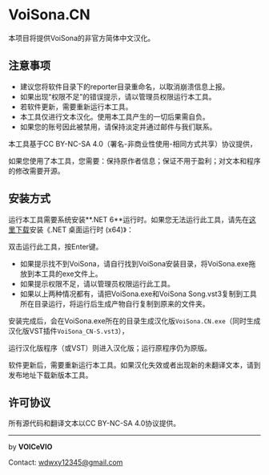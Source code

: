 # VoiSona.CN
本项目将提供VoiSona的非官方简体中文汉化。

## 注意事项
* 建议您将软件目录下的reporter目录重命名，以取消崩溃信息上报。
* 如果出现“权限不足”的错误提示，请以管理员权限运行本工具。
* 若软件更新，需要重新运行本工具。
* 本工具仅进行文本汉化。使用本工具产生的一切后果需自负。
* 如果您的账号因此被禁用，请保持淡定并通过邮件与我们联系。

本工具基于CC BY-NC-SA 4.0（署名-非商业性使用-相同方式共享）协议提供，

如果您使用了本工具，您需要：保持原作者信息；保证不用于盈利；对文本和程序的修改需要开源。

## 安装方式
运行本工具需要系统安装**.NET 6**运行时。如果您无法运行此工具，请先在[这里下载](https://dotnet.microsoft.com/zh-cn/download/dotnet/6.0/runtime)安装《.NET 桌面运行时 (x64)》：
  
双击运行此工具，按Enter键。

* 如果提示找不到VoiSona，请自行找到VoiSona安装目录，将VoiSona.exe拖放到本工具的exe文件上。
* 如果提示权限不足，请以管理员权限运行此工具。
* 如果以上两种情况都有，请把VoiSona.exe和VoiSona Song.vst3复制到工具所在目录运行，将运行后生成产物自行复制到原来的文件夹。

安装完成后，会在VoiSona.exe所在的目录生成汉化版`VoiSona.CN.exe`（同时生成汉化版VST插件`VoiSona_CN-S.vst3`），

运行汉化版程序（或VST）则进入汉化版；运行原程序仍为原版。

软件更新后，需要重新运行本工具。如果汉化失效或者出现新的未翻译文本，请到发布地址下载新版本工具。

## 许可协议

所有源代码和翻译文本以CC BY-NC-SA 4.0协议提供。

---

by **VOICeVIO**

Contact: wdwxy12345@gmail.com
